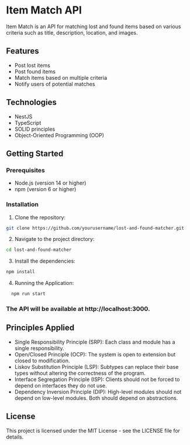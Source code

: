 # Item Match API

Item Match is an API for matching lost and found items based on various criteria such as title, description, location, and images.

## Features

- Post lost items
- Post found items
- Match items based on multiple criteria
- Notify users of potential matches

## Technologies

- NestJS
- TypeScript
- SOLID principles
- Object-Oriented Programming (OOP)

## Getting Started

### Prerequisites

- Node.js (version 14 or higher)
- npm (version 6 or higher)

### Installation

1. Clone the repository:
```bash
git clone https://github.com/yourusername/lost-and-found-matcher.git

```
2. Navigate to the project directory:

  ```bash
  cd lost-and-found-matcher

```
3. Install the dependencies:

  ```bash
  npm install

```
4. Running the Application:
  
  ```bash
    npm run start
```

### The API will be available at http://localhost:3000.

## Principles Applied
- Single Responsibility Principle (SRP): Each class and module has a single responsibility.
- Open/Closed Principle (OCP): The system is open to extension but closed to modification.
- Liskov Substitution Principle (LSP): Subtypes can replace their base types without altering the correctness of the program.
- Interface Segregation Principle (ISP): Clients should not be forced to depend on interfaces they do not use.
- Dependency Inversion Principle (DIP): High-level modules should not depend on low-level modules. Both should depend on abstractions.
  
## License
This project is licensed under the MIT License - see the LICENSE file for details.


